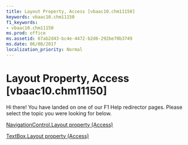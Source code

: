 ```yaml
---
title: Layout Property, Access [vbaac10.chm11150]
keywords: vbaac10.chm11150
f1_keywords:
- vbaac10.chm11150
ms.prod: office
ms.assetid: 67ab2d43-bc4e-4472-b2d6-292be70b3749
ms.date: 06/08/2017
localization_priority: Normal
---
```



# Layout Property, Access [vbaac10.chm11150]

Hi there! You have landed on one of our F1 Help redirector pages. Please select the topic you were looking for below.

[NavigationControl.Layout property (Access)](http://msdn.microsoft.com/library/eb8ab5e3-2443-d755-6dfa-6432223e87c0%28Office.15%29.aspx)

[TextBox.Layout property (Access)](http://msdn.microsoft.com/library/a1c841e6-221b-3ba6-4212-d76066afda48%28Office.15%29.aspx)


